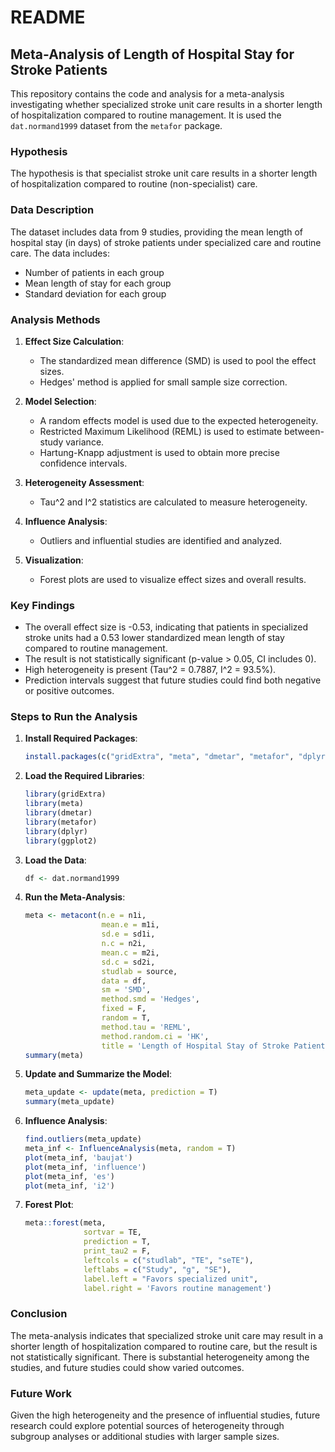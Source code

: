 # README

## Meta-Analysis of Length of Hospital Stay for Stroke Patients

This repository contains the code and analysis for a meta-analysis investigating whether specialized stroke unit care results in a shorter length of hospitalization compared to routine management. It is used the `dat.normand1999` dataset from the `metafor` package.

### Hypothesis

The hypothesis is that specialist stroke unit care results in a shorter length of hospitalization compared to routine (non-specialist) care.

### Data Description

The dataset includes data from 9 studies, providing the mean length of hospital stay (in days) of stroke patients under specialized care and routine care. The data includes:
- Number of patients in each group
- Mean length of stay for each group
- Standard deviation for each group

### Analysis Methods

1. **Effect Size Calculation**: 
   - The standardized mean difference (SMD) is used to pool the effect sizes.
   - Hedges' method is applied for small sample size correction.
   
2. **Model Selection**:
   - A random effects model is used due to the expected heterogeneity.
   - Restricted Maximum Likelihood (REML) is used to estimate between-study variance.
   - Hartung-Knapp adjustment is used to obtain more precise confidence intervals.

3. **Heterogeneity Assessment**:
   - Tau^2 and I^2 statistics are calculated to measure heterogeneity.
   
4. **Influence Analysis**:
   - Outliers and influential studies are identified and analyzed.
   
5. **Visualization**:
   - Forest plots are used to visualize effect sizes and overall results.

### Key Findings

- The overall effect size is -0.53, indicating that patients in specialized stroke units had a 0.53 lower standardized mean length of stay compared to routine management. 
- The result is not statistically significant (p-value > 0.05, CI includes 0).
- High heterogeneity is present (Tau^2 = 0.7887, I^2 = 93.5%).
- Prediction intervals suggest that future studies could find both negative or positive outcomes.

### Steps to Run the Analysis

1. **Install Required Packages**:
   ```R
   install.packages(c("gridExtra", "meta", "dmetar", "metafor", "dplyr", "ggplot2"))
   ```

2. **Load the Required Libraries**:
   ```R
   library(gridExtra)
   library(meta)
   library(dmetar)
   library(metafor)
   library(dplyr)
   library(ggplot2)
   ```

3. **Load the Data**:
   ```R
   df <- dat.normand1999
   ```

4. **Run the Meta-Analysis**:
   ```R
   meta <- metacont(n.e = n1i,
                    mean.e = m1i,
                    sd.e = sd1i,
                    n.c = n2i,
                    mean.c = m2i,
                    sd.c = sd2i,
                    studlab = source,
                    data = df,
                    sm = 'SMD',
                    method.smd = 'Hedges',
                    fixed = F,
                    random = T,
                    method.tau = 'REML',
                    method.random.ci = 'HK',
                    title = 'Length of Hospital Stay of Stroke Patients')
   summary(meta)
   ```

5. **Update and Summarize the Model**:
   ```R
   meta_update <- update(meta, prediction = T)
   summary(meta_update)
   ```

6. **Influence Analysis**:
   ```R
   find.outliers(meta_update)
   meta_inf <- InfluenceAnalysis(meta, random = T)
   plot(meta_inf, 'baujat')
   plot(meta_inf, 'influence')
   plot(meta_inf, 'es')
   plot(meta_inf, 'i2')
   ```

7. **Forest Plot**:
   ```R
   meta::forest(meta,
                sortvar = TE,
                prediction = T,
                print_tau2 = F,
                leftcols = c("studlab", "TE", "seTE"),
                leftlabs = c("Study", "g", "SE"),
                label.left = "Favors specialized unit",
                label.right = 'Favors routine management')
   ```

### Conclusion

The meta-analysis indicates that specialized stroke unit care may result in a shorter length of hospitalization compared to routine care, but the result is not statistically significant. There is substantial heterogeneity among the studies, and future studies could show varied outcomes.

### Future Work

Given the high heterogeneity and the presence of influential studies, future research could explore potential sources of heterogeneity through subgroup analyses or additional studies with larger sample sizes.